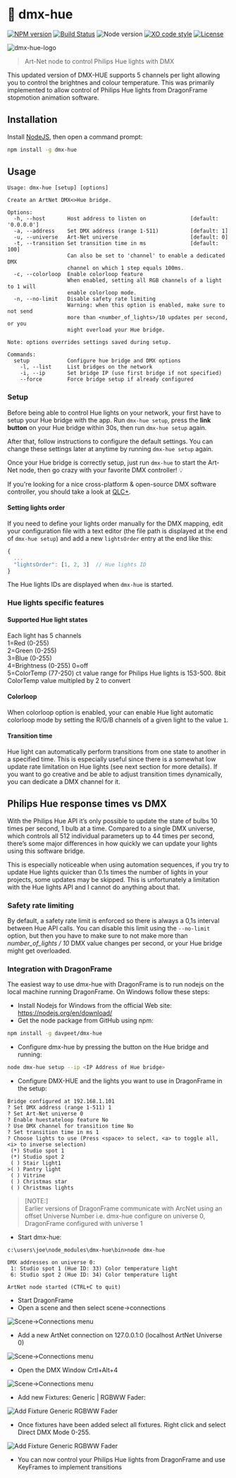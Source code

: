 # :traffic_light: dmx-hue

[![NPM version](https://img.shields.io/npm/v/dmx-hue.svg)](https://www.npmjs.com/package/dmx-hue)
[![Build Status](https://github.com/davpeet/dmx-hue/workflows/build/badge.svg)](https://github.com/davpeet/dmx-hue/actions)
![Node version](https://img.shields.io/node/v/dmx-hue.svg)
[![XO code style](https://img.shields.io/badge/code_style-XO-5ed9c7.svg)](https://github.com/sindresorhus/xo)
[![License](https://img.shields.io/badge/license-MIT-blue.svg)](LICENSE)

![dmx-hue-logo](https://cloud.githubusercontent.com/assets/593151/26761623/710db1ba-4933-11e7-9a08-471e3f9fb9e5.png)

> Art-Net node to control Philips Hue lights with DMX

This updated version of DMX-HUE supports 5 channels per light allowing you to control the brightnes and colour temperature. This was primarily implemented to allow control of Philips Hue lights from DragonFrame stopmotion animation software. 

## Installation

Install [NodeJS](https://nodejs.org), then open a command prompt:

```bash
npm install -g dmx-hue
```

## Usage

```
Usage: dmx-hue [setup] [options]

Create an ArtNet DMX<>Hue bridge.

Options:
  -h, --host       Host address to listen on              [default: '0.0.0.0']
  -a, --address    Set DMX address (range 1-511)          [default: 1]
  -u, --universe   Art-Net universe                       [default: 0]
  -t, --transition Set transition time in ms              [default: 100]
                   Can also be set to 'channel' to enable a dedicated DMX
                   channel on which 1 step equals 100ms.
  -c, --colorloop  Enable colorloop feature
                   When enabled, setting all RGB channels of a light to 1 will
                   enable colorloop mode.
  -n, --no-limit   Disable safety rate limiting
                   Warning: when this option is enabled, make sure to not send
                   more than <number_of_lights>/10 updates per second, or you
                   might overload your Hue bridge.

Note: options overrides settings saved during setup.

Commands:
  setup            Configure hue bridge and DMX options
    -l, --list     List bridges on the network
    -i, --ip       Set bridge IP (use first bridge if not specified)
    --force        Force bridge setup if already configured
```

### Setup

Before being able to control Hue lights on your network, your first have to setup your Hue bridge with the app.
Run `dmx-hue setup`, press the **link button** on your Hue bridge within 30s, then run `dmx-hue setup` again.

After that, follow instructions to configure the default settings.
You can change these settings later at anytime by running `dmx-hue setup` again.

Once your Hue bridge is correctly setup, just run `dmx-hue` to start the Art-Net node, then go crazy with your
favorite DMX controller! :bulb:

If you're looking for a nice cross-platform & open-source DMX software controller, you should take a look at
[QLC+](http://www.qlcplus.org/).

#### Setting lights order

If you need to define your lights order manually for the DMX mapping, edit your configuration file with a text editor
(the file path is displayed at the end of `dmx-hue setup`) and add a new `lightsOrder` entry at the end like this:
```js
{
  ...
  "lightsOrder": [1, 2, 3]  // Hue lights ID
}
```

The Hue lights IDs are displayed when `dmx-hue` is started.

### Hue lights specific features

#### Supported Hue light states 
Each light has 5 channels  
1=Red (0-255)  
2=Green (0-255)   
3=Blue (0-255)  
4=Brightness (0-255) 0=off  
5=ColorTemp (77-250) ct value range for Philips Hue lights is 153-500. 8bit ColorTemp value multipled by 2 to convert  

#### Colorloop

When colorloop option is enabled, your can enable Hue light automatic colorloop mode by setting the R/G/B channels of
a given light to the value `1`.

#### Transition time

Hue light can automatically perform transitions from one state to another in a specified time. This is especially
useful since there is a somewhat low update rate limitation on Hue lights (see next section for more details). If you
want to go creative and be able to adjust transition times dynamically, you can dedicate a DMX channel for it.

## Philips Hue response times vs DMX

With the Philips Hue API it’s only possible to update the state of bulbs 10 times per second, 1 bulb at a time.
Compared to a single DMX universe, which controls all 512 individual parameters up to 44 times per second, there’s
some major differences in how quickly we can update your lights using this software bridge.

This is especially noticeable when using automation sequences, if you try to update Hue lights quicker than 0.1s times
the number of lights in your projects, some updates may be skipped. This is unfortunately a limitation with the Hue
lights API and I cannot do anything about that.

### Safety rate limiting

By default, a safety rate limit is enforced so there is always a 0,1s interval between Hue API calls. You can disable
this limit using the `--no-limit` option, but then you have to make sure to not make more than *number_of_lights / 10*
DMX value changes per second, or your Hue bridge might get overloaded.

### Integration with DragonFrame
The easiest way to use dmx-hue with DragonFrame is to run nodejs on the local machine running DragonFrame. On Windows follow these steps:  
* Install Nodejs for Windows from the official Web site: https://nodejs.org/en/download/
* Get the node package from GitHub using npm:  
```bash
npm install -g davpeet/dmx-hue
```
* Configure dmx-hue by pressing the button on the Hue bridge and running:  
```bash
node dmx-hue setup --ip <IP Address of Hue bridge>
```
* Configure DMX-HUE and the lights you want to use in DragonFrame in the setup:
```
Bridge configured at 192.168.1.101
? Set DMX address (range 1-511) 1
? Set Art-Net universe 0
? Enable huestateloop feature No
? Use DMX channel for transition time No
? Set transition time in ms 1
? Choose lights to use (Press <space> to select, <a> to toggle all, <i> to inverse selection)
 (*) Studio spot 1
 (*) Studio spot 2
 ( ) Stair light1
>( ) Pantry light
 ( ) Vitrine
 ( ) Christmas star
 ( ) Christmas lights
```
> [NOTE:]  
Earlier versions of DragonFrame communicate with ArcNet using an offset Universe Number i.e. dmx-hue configure on universe 0, DragonFrame configured with universe 1  
>

* Start dmx-hue:  
```  
c:\users\joe\node_modules\dmx-hue\bin>node dmx-hue  

DMX addresses on universe 0:
 1: Studio spot 1 (Hue ID: 33) Color temperature light
 6: Studio spot 2 (Hue ID: 34) Color temperature light

ArtNet node started (CTRL+C to quit)
```
* Start DragonFrame
* Open a scene and then select scene->connections  

![Scene->Connections menu](images/DFConnections.png)

* Add a new ArtNet connection on 127.0.0.1:0 (localhost ArtNet Universe 0)  

![Scene->Connections menu](images/DFScene_connection.png)

* Open the DMX Window Crtl+Alt+4  

![Scene->Connections menu](images/DFDMXWindows.png)

* Add new Fixtures: Generic | RGBWW Fader:  

![Add Fixture Generic RGBWW Fader](images/AddFixture.png)

 * Once fixtures have been added select all fixtures. Right click and select Direct DMX Mode 0-255.  

![Add Fixture Generic RGBWW Fader](images/DirectDMX%20Mode.png)

* You can now control your Philips Hue lights from DragonFrame and use KeyFrames to implement transitions